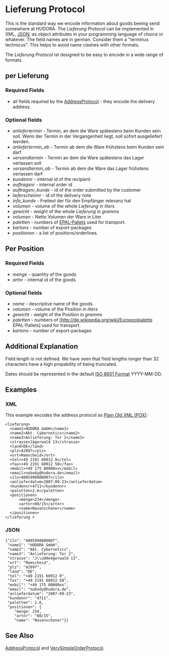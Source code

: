 # Lieferung Protocol

This is the standard way we encode information about goods beeing send somewhere at HUDORA. The *Lieferung
Protocol* can be implemented in XML, [JSON](http://www.json.org/), as object attributes in your programming
language of choice or whatever. The field names are in german. Consider them a "terminus technicus". This
helps to avoid name clashes with other formats.

The *Lieferung Protocol* ist designed to be easy to encode in a wide range of formats.

## per Lieferung 

### Required Fields

 * all fields required by the [AddressProtocol](http://github.com/hudora/huTools/blob/master/doc/standards/address_protocol.markdown) - they encode the delivery address.

### Optional fields

 * *anliefertermin* - Termin, an dem die Ware spätestens beim Kunden sein soll. Wenn der Termin in der Vergangenheit liegt, soll sofort ausgeliefert werden.
 * *anliefertermin_ab* - Termin ab dem die Ware frühstens beim Kunden sein darf
 * *versandtermin* -  Termin an dem die Ware spätestens das Lager verlassen soll
 * *versandtermin_ab* - Termin ab dem die Ware das Lager frühstens verlassen darf
 * *kundennr* - internal id of the recipient
 * *auftragsnr* - internal order id
 * *auftragsnr_kunde* - id of the order submitted by the customer
 * *lieferscheinnr* - id of the delivery note
 * *info_kunde* - Freitext der für den Empfänger relevanz hat
 * *volumen* - volume of the whole _Lieferung_ in _liters_ 
 * *gewicht* - weight of the whole _Lieferung_ in _gramms_
 * *volumen* - Netto Volumen der Ware in Liter
 * *paletten* - numbers of [EPAL-Pallets](http://de.wikipedia.org/wiki/Europoolpalette) used for transport.
 * *kartons* - number of export-packages
 * *positionen* - a list of positions/orderlines.

## Per Position

### Required Fields

 * *menge* - quantity of the goods
 * *artnr* - internal id of the goods

### Optional fields

 * *name* - descriptive name of the goods
 * *volumen* - volume of the Position in _liters_
 * *gewicht* - weight of the Position in _gramms_
 * *paletten* - numbers of [http://de.wikipedia.org/wiki/Europoolpalette EPAL-Pallets] used for transport.
 * *kartons* - number of export-packages

## Additional Explanation

Field length is not defined. We have seen that field lengths longer than 32 characters have a high
propability of being truncated.

Dates should be represented in the default [ISO 8601 Format](http://en.wikipedia.org/wiki/ISO_8601) YYYY-MM-DD.

## Examples

### XML

This example encodes the address protocol as [Plain Old XML (POX)](http://en.wikipedia.org/wiki/Plain_Old_XML):

    <lieferung> 
      <name1>HUDORA GmbH</name1>
      <name2>Abt. Cybernetics</name2>
      <name3>Anlieferung: Tor 2</name3>
      <strasse>Jägerwald 13</strasse>
      <land>DE</land>
      <plz>42897</plz>
      <ort>Remscheid</ort>
      <tel>+49 2191 60912 0</tel>
      <fax>+49 2191 60912 50</fax>
      <mobil>+49 175 00000xx</mobil>
      <email>nobody@hudora.de</email>
      <iln>4005998000007</iln>
      <anlieferdatum>2007-09-23</anlieferdatum>
      <kundennr>4711</kundennr>
      <paletten>2.6</paletten>
      <positionen>
          <menge>234</menge>
          <artnr>08/15</artnr>
          <name>Nasenschoner</name>
      </positionen>
    </lieferung >


### JSON

    {"iln": "4005998000007",
     "name1": "HUDORA GmbH",
     "name2": "Abt. Cybernetics",
     "name3": "Anlieferung: Tor 2",
     "strasse": "J\\u00e4gerwald 13", 
     "ort": "Remscheid",
     "plz": "42897",
     "land": "DE",
     "tel": "+49 2191 60912 0",
     "fax": "+49 2191 60912 50",
     "mobil": "+49 175 00000xx",
     "email": "nobody@hudora.de",
     "anlieferdatum": "2007-09-23",
     "kundennr": "4711",
     "paletten": 2.6,
     "positionen": {
        "menge: 234,
        "artnr": "08/15",
        "name": "Nasenschoner"}}


## See Also

[AddressProtocol](http://github.com/hudora/huTools/blob/master/doc/standards/address_protocol.markdown#readme) and [VerySimpleOrderProtocol](http://github.com/hudora/huTools/blob/master/doc/standards/verysimpleorderprotocol.markdown#readme).